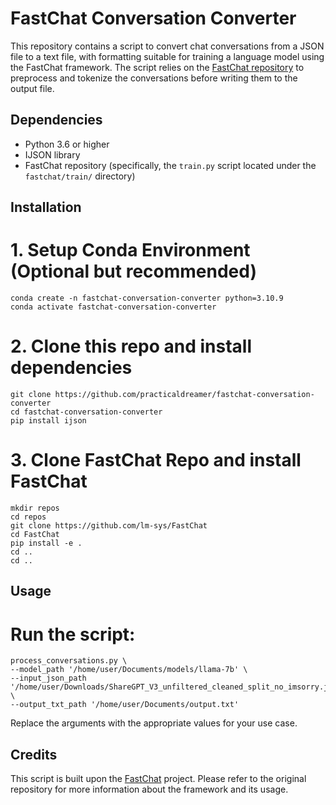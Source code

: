 # FastChat Conversation Converter

This repository contains a script to convert chat conversations from a JSON file to a text file, with formatting suitable for training a language model using the FastChat framework. The script relies on the [FastChat repository](https://github.com/lm-sys/FastChat) to preprocess and tokenize the conversations before writing them to the output file.

## Dependencies

- Python 3.6 or higher
- IJSON library
- FastChat repository (specifically, the `train.py` script located under the `fastchat/train/` directory)

## Installation

# 1. Setup Conda Environment (Optional but recommended)
```
conda create -n fastchat-conversation-converter python=3.10.9
conda activate fastchat-conversation-converter
```
# 2. Clone this repo and install dependencies
```
git clone https://github.com/practicaldreamer/fastchat-conversation-converter
cd fastchat-conversation-converter
pip install ijson
```
# 3. Clone FastChat Repo and install FastChat
```
mkdir repos
cd repos
git clone https://github.com/lm-sys/FastChat
cd FastChat
pip install -e .
cd ..
cd ..
```
## Usage

# Run the script:
``` 
process_conversations.py \
--model_path '/home/user/Documents/models/llama-7b' \
--input_json_path '/home/user/Downloads/ShareGPT_V3_unfiltered_cleaned_split_no_imsorry.json' \
--output_txt_path '/home/user/Documents/output.txt'
```
Replace the arguments with the appropriate values for your use case.

## Credits
This script is built upon the [FastChat](https://github.com/lm-sys/FastChat) project. Please refer to the original repository for more information about the framework and its usage.
